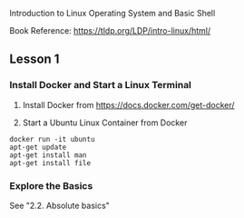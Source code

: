 Introduction to Linux Operating System and Basic Shell

Book Reference: https://tldp.org/LDP/intro-linux/html/


## Lesson 1

### Install Docker and Start a Linux Terminal

1. Install Docker from https://docs.docker.com/get-docker/

2. Start a Ubuntu Linux Container from Docker

```
docker run -it ubuntu
apt-get update
apt-get install man
apt-get install file
```

### Explore the Basics

See "2.2. Absolute basics"

